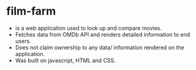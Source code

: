 # film-farm

- is a web application used to look up and compare movies.
- Fetches data from OMDb API and renders detailed information to end users. 
- Does not claim ownership to any data/ information rendered on the application.
- Was built on javascript, HTML and CSS.
